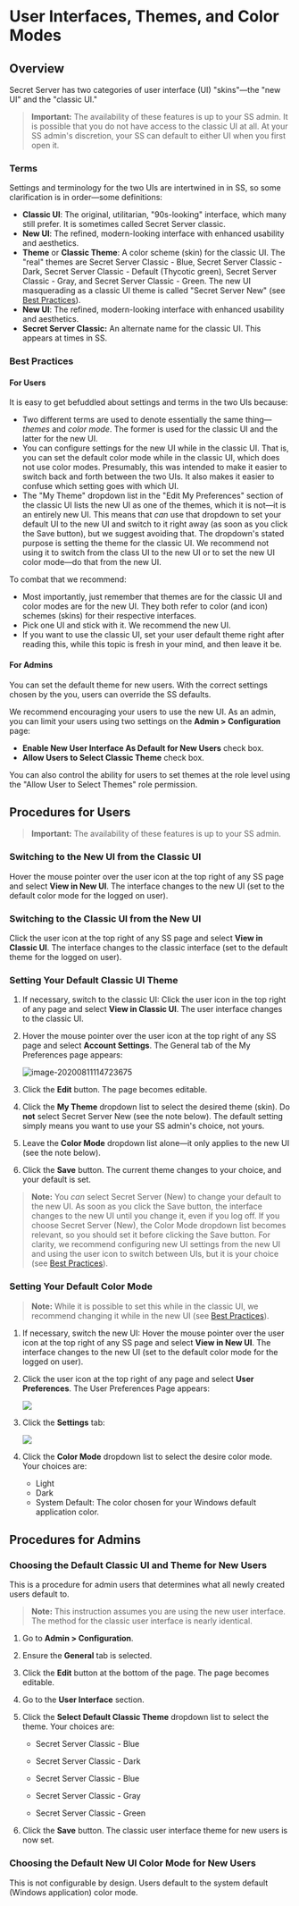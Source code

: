 [title]: # (User Interfaces, Themes, and Color Modes)
[tags]: # (color modes, Themes, ui, user interfaces)
[priority]: # (1000)

# User Interfaces, Themes, and Color Modes

## Overview

Secret Server has two categories of user interface (UI) "skins"—the "new UI" and the "classic UI."

> **Important:** The availability of these features is up to your SS admin. It is possible that you do not have access to the classic UI at all. At your SS admin's discretion, your SS can default to either UI when you first open it.

### Terms

Settings and terminology for the two UIs are intertwined in in SS, so some clarification is in order—some definitions:

- **Classic UI**: The original, utilitarian, "90s-looking" interface, which many still prefer. It is sometimes called Secret Server classic.
- **New UI**: The refined, modern-looking interface with enhanced usability and aesthetics.
- **Theme** or **Classic Theme**: A color scheme (skin) for the classic UI. The "real" themes are Secret Server Classic - Blue, Secret Server Classic - Dark, Secret Server Classic - Default (Thycotic green), Secret Server Classic - Gray, and Secret Server Classic - Green. The new UI masquerading as a classic UI theme is called "Secret Server New" (see [Best Practices](#best-practices)).
- **New UI**: The refined, modern-looking interface with enhanced usability and aesthetics.
- **Secret Server Classic:** An alternate name for the classic UI. This appears at times in SS.

### Best Practices

#### For Users

It is easy to get befuddled about settings and terms in the two UIs because:

- Two different terms are used to denote essentially the same thing—*themes* and *color mode*. The former is used for the classic UI and the latter for the new UI.
- You can configure settings for the new UI while in the classic UI. That is, you can set the default color mode while in the classic UI, which does not use color modes. Presumably, this was intended to make it easier to switch back and forth between the two UIs. It also makes it easier to confuse which setting goes with which UI.
- The "My Theme" dropdown list in the "Edit My Preferences" section of the classic UI lists the new UI as one of the themes, which it is not—it is an entirely new UI. This means that *can* use that dropdown to set your default UI to the new UI and switch to it right away (as soon as you click the Save button), but we suggest avoiding that. The dropdown's stated purpose is setting the theme for the classic UI. We recommend not using it to switch from the class UI to the new UI or to set the new UI color mode—do that from the new UI.

To combat that we recommend:

- Most importantly, just remember that themes are for the classic UI and color modes are for the new UI. They both refer to color (and icon) schemes (skins) for their respective interfaces.
- Pick one UI and stick with it. We recommend the new UI.
- If you want to use the classic UI, set your user default theme right after reading this, while this topic is fresh in your mind, and then leave it be.

#### For Admins

You can set the default theme for new users. With the correct settings chosen by the you, users can override the SS defaults.

We recommend encouraging your users to use the new UI. As an admin, you can limit your users using two settings on the **Admin > Configuration** page:

- **Enable New User Interface As Default for New Users** check box.
- **Allow Users to Select Classic Theme** check box.

You can also control the ability for users to set themes at the role level using the "Allow User to Select Themes" role permission.

## Procedures for Users

> **Important:** The availability of these features is up to your SS admin.

### Switching to the New UI from the Classic UI

Hover the mouse pointer over the user icon at the top right of any SS page and select **View in New UI**. The interface changes to the new UI (set to the default color mode for the logged on user).

### Switching to the Classic UI from the New UI

Click the user icon at the top right of any SS page and select **View in Classic UI**. The interface changes to the classic interface (set to the default theme for the logged on user).

### Setting Your Default Classic UI Theme

1. If necessary, switch to the classic UI: Click the user icon in the top right of any page and select **View in Classic UI**. The user interface changes to the classic UI.

1. Hover the mouse pointer over the user icon at the top right of any SS page and select **Account Settings**. The General tab of the My Preferences page appears:

   ![image-20200811114723675](images/image-20200811114723675.png)

1. Click the **Edit** button. The page becomes editable.

1. Click the **My Theme** dropdown list to select the desired theme (skin). Do **not** select Secret Server New (see the note below). The default setting simply means you want to use your SS admin's choice, not yours.

1. Leave the **Color Mode** dropdown list alone—it only applies to the new UI (see the note below).

1. Click the **Save** button. The current theme changes to your choice, and your default is set.

> **Note:** You *can* select Secret Server (New) to change your default to the new UI. As soon as you click the Save button, the interface changes to the new UI until you change it, even if you log off. If you choose Secret Server (New), the Color Mode dropdown list becomes relevant, so you should set it before clicking the Save button. For clarity, we recommend configuring new UI settings from the new UI and using the user icon to switch between UIs, but it is your choice (see [Best Practices](#best-practices)).

### Setting Your Default Color Mode

>**Note:** While it is possible to set this while in the classic UI, we recommend changing it while in the new UI (see [Best Practices](#best-practices)).

1. If necessary, switch the new UI: Hover the mouse pointer over the user icon at the top right of any SS page and select **View in New UI**. The interface changes to the new UI (set to the default color mode for the logged on user).

1. Click the user icon at the top right of any page and select **User Preferences**. The User Preferences Page appears:

   ![](images/image-20200813151945804.png)

1. Click the **Settings** tab:

   ![](images/image-20200813154417623.png)

1. Click the **Color Mode** dropdown list to select the desire color mode. Your choices are:

   - Light
   - Dark
   - System Default: The color chosen for your Windows default application color.

## Procedures for Admins

### Choosing the Default Classic UI and Theme for New Users

This is a procedure for admin users that determines what all newly created users default to.

>**Note:** This instruction assumes you are using the new user interface. The method for the classic user interface is nearly identical.

1. Go to **Admin > Configuration**.

1. Ensure the **General** tab is selected.

1. Click the **Edit** button at the bottom of the page. The page becomes editable.

1. Go to the **User Interface** section.

1. Click the **Select Default Classic Theme** dropdown list to select the theme. Your choices are:

   - Secret Server Classic - Blue
   - Secret Server Classic - Dark

   - Secret Server Classic - Blue
   - Secret Server Classic - Gray

   - Secret Server Classic - Green

1. Click the **Save** button. The classic user interface theme for new users is now set.

### Choosing the Default New UI Color Mode for New Users

This is not configurable by design. Users default to the system default (Windows application) color mode.